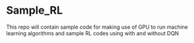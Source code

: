 # Sample_RL

This repo will contain sample code for making use of GPU to run machine learning algorithms and sample RL codes using with and without DQN

